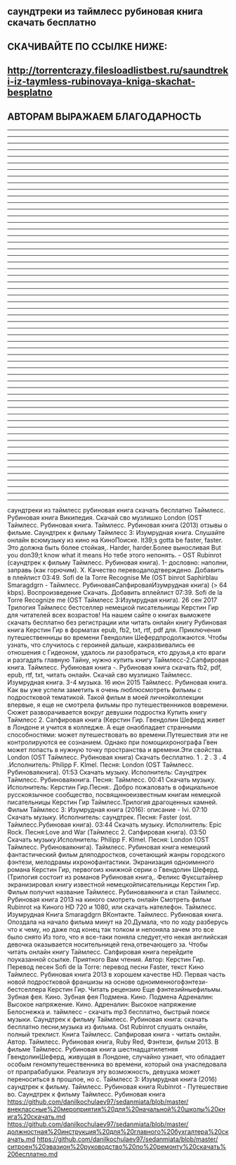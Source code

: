 саундтреки из таймлесс рубиновая книга скачать бесплатно
--------------------------------------------------
СКАЧИВАЙТЕ ПО ССЫЛКЕ НИЖЕ:
--------------------------------------------------
http://torrentcrazy.filesloadlistbest.ru/saundtreki-iz-taymless-rubinovaya-kniga-skachat-besplatno
--------------------------------------------------
АВТОРАМ ВЫРАЖАЕМ БЛАГОДАРНОСТЬ
--------------------------------------------------
--------------------------------------------------
--------------------------------------------------
--------------------------------------------------
--------------------------------------------------
--------------------------------------------------
--------------------------------------------------
--------------------------------------------------
--------------------------------------------------
--------------------------------------------------
--------------------------------------------------
--------------------------------------------------
--------------------------------------------------
--------------------------------------------------
--------------------------------------------------
--------------------------------------------------
--------------------------------------------------
--------------------------------------------------
--------------------------------------------------
--------------------------------------------------
--------------------------------------------------
--------------------------------------------------
--------------------------------------------------
--------------------------------------------------
--------------------------------------------------
--------------------------------------------------
--------------------------------------------------
--------------------------------------------------
--------------------------------------------------
--------------------------------------------------
--------------------------------------------------
--------------------------------------------------
--------------------------------------------------
--------------------------------------------------
--------------------------------------------------
--------------------------------------------------
--------------------------------------------------
--------------------------------------------------
--------------------------------------------------
--------------------------------------------------
--------------------------------------------------
--------------------------------------------------
--------------------------------------------------
--------------------------------------------------
--------------------------------------------------
--------------------------------------------------
--------------------------------------------------
--------------------------------------------------
--------------------------------------------------
--------------------------------------------------
--------------------------------------------------
--------------------------------------------------
--------------------------------------------------
--------------------------------------------------
--------------------------------------------------
--------------------------------------------------
--------------------------------------------------
--------------------------------------------------
саундтреки из таймлесс рубиновая книга скачать бесплатно Таймлесс. Рубиновая книга  Википедия. Скачай сво музлишко London (OST Таймлесс. Рубиновая книга. Таймлесс. Рубиновая книга (2013)  отзывы о фильме. Саундтрек к фильму Таймлесс 3: Изумрудная книга. Слушайте онлайн всюмузыку из кино на КиноПоиске. It39;s gotta be faster, faster. Это должна быть более стойкая,. Harder, harder.Более выносливая But you don39;t know what it means Но тебе этого непонять.  - OST Rubinrot (саундтрек к фильму  Таймлесс. Рубиновая книга). 1- дословно: наполни, заправь (как горючим). Х. Качество переводаподтверждено. Добавить в плейлист 03:49. Sofi de la Torre  Recognise Me (OST binrot  Saphirblau  Smaragdgrn - Таймлесс. РубиноваяСапфироваяИзумрудная книга) (> 64 kbps). Воспроизведение Скачать. Добавить вплейлист 07:39. Sofi de la Torre  Recognize me (OST Таймлесс 3:Изумрудная книга). 26 сен 2017  Трилогия Таймлесс  бестселлер немецкой писательницы Керстин Гир для читателей всех возрастов! На нашем сайте о книгах  выможете скачать бесплатно без регистрации или читать онлайн книгу Рубиновая книга Керстин Гир в форматах epub, fb2, txt, rtf, pdf для. Приключения путешественницы во времени Гвендолин Шефердпродолжаются. Чтобы узнать, что случилось с героиней дальше, какразвивались ее отношения с Гидеоном, удалось ли разобраться, кто друзья,а кто враги и разгадать главную Тайну, нужно купить книгу Таймлесс-2.Сапфировая книга. Таймлесс. Рубиновая книга -. Рубиновая книга скачать fb2, pdf, epub, rtf, txt, читать онлайн. Скачай сво музлишко Таймлесс. Изумрудная книга. 3-4 музыка. 16 июн 2015  Таймлесс. Рубиновая книга. Как вы уже успели заметить я очень люблюсмотреть фильмы с подростковой тематикой. Такой фильм в моей личнойколлекции впервые, я еще не смотрела фильмы про путешественников вовремени. Сюжет разворачивается вокруг девушки подростка
Купить книгу Таймлесс 2. Сапфировая книга (Керстин Гир. Гвендолин Шеферд живет в Лондоне и учится в колледже. А еще онаобладает странными способностями: может путешествовать во времени.Путешествия эти не контролируются ее сознанием. Однако при помощихронографа Гвен может попасть в нужную точку пространства и времени.Эти свойства. London (OST Таймлесс. Рубиновая книга) Скачать бесплатно. 1 . 2 . 3 . 4 .Исполнитель: Philipp F. Klmel. Песня: London (OST Таймлесс. Рубиноваякнига). 01:53 Скачать музыку. Исполнитель: Саундтрек Таймлесс. Рубиноваякнига. Песня: Таймлесс. 00:41 Скачать музыку. Исполнитель: Керстин Гир.Песня:. Добро пожаловать в официальное русскоязычное сообщество, посвящнноеизвестным книгам немецкой писательницы Керстин Гир Таймлесс.Трилогия драгоценных камней. Фильм Таймлесс 3: Изумрудная книга (2016): описание  - Ivi. 07:10 Скачать музыку. Исполнитель: саундтрек. Песня: Faster (ost. Таймлесс.Рубиновая книга). 03:44 Скачать музыку. Исполнитель: Epic Rock. Песня:Love and War (Таймлесс 2. Сапфировая книга). 03:50 Скачать музыку.Исполнитель: Philipp F. Klmel. Песня: London (OST Таймлесс. Рубиноваякнига). Таймлесс. Рубиновая книга  немецкий фантастический фильм дляподростков, сочетающий жанры городского фэнтези, мелодрамы ихронофантастики. Экранизация одноимнного романа Керстин Гир, первогоиз книжной серии о Гвендолин Шеферд. (Трилогия состоит из романов Рубиновая книга,. Феликс Фуксштайнер экранизировал книгу известной немецкойписательницы Керстин Гир. Фильм получил название Таймлесс. Рубиноваякнига и стал  Таймлесс. Рубиновая книга 2013 на киного смотреть онлайн Смотреть фильм Rubinrot на Киного HD 720 и 1080, или скачать нателефон. Таймлесс. Изумрудная Книга  Smaragdgrn  ВКонтакте. Таймлесс. Рубиновая книга. Опоздала на начало фильма минут на 20.Думала, что по ходу разберусь что к чему, но даже под конец так толком и непоняла зачем это все было снято Из того, что я все-таки поняла следует,что некая английская девочка оказывается носительницей гена,отвечающего за. Чтобы читать онлайн книгу  Таймлесс. Сапфировая книга  перейдите поуказанной ссылке. Приятного Вам чтения. Автор: Керстин Гир. Перевод песен Sofi de la Torre: перевод песни Faster, текст
Кино Таймлесс. Рубиновая книга 2013 в хорошем качестве HD. Первая часть новой подростковой франшизы на основе одноименногофэнтези-бестселлера Керстин Гир. Читать рецензию Еще фэнтезийныефильмы. Зубная фея. Кино. Зубная фея  Подмена. Кино. Подмена Адреналин: Высокое напряжение. Кино. Адреналин: Высокое напряжение Белоснежка и. таймлесс - cкачать mp3 бесплатно, быстрый поиск музыки. Саундтрек к фильму Таймлесс. Рубиновая книга: скачать бесплатно песни,музыка из фильма. Ost Rubinrot слушать онлайн, полный треклист. Книга Таймлесс. Сапфировая книга - читать онлайн. Автор. Таймлесс. Рубиновая книга, Ruby Red, Фэнтези, фильм 2013. В фильме Таймлесс. Рубиновая книга шестнадцатилетняя ГвендолинШеферд, живущая в Лондоне, случайно узнает, что обладает особым геномпутешественника во времени, который она унаследовала от прапрабабушки. Реализуя эту возможность, девушка может переноситься в прошлое, но с. Таймлесс 3: Изумрудная книга (2016)  саундтрек к фильму. Таймлесс. Рубиновая книга  Rubinrot - Путешествие во. Саундтрек к фильму Таймлесс. Рубиновая книга
https://github.com/danilkochulaev97/sedanmiata/blob/master/внеклассные%20мероприятия%20для%20начальной%20школы%20книга%20скачать.md
https://github.com/danilkochulaev97/sedanmiata/blob/master/должностная%20инструкция%20для%20главного%20бухгалтера%20скачать.md
https://github.com/danilkochulaev97/sedanmiata/blob/master/ситроен%20эвазион%20руководство%20по%20ремонту%20скачать%20бесплатно.md
